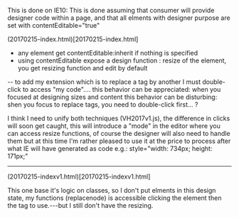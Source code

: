 This is done on IE10:
This is done assuming that consumer will provide designer code within a page, 
and that all elments with designer purpose are set with contentEditable="true"

(20170215-index.html)[20170215-index.html]

* any element get contentEditable:inherit if nothing is specified
* using contentEditable expose a design function : resize of the element, you get resizing function and edit by default

-- to add my extension which is to replace a tag by another I must double-click to access "my code"....
this behavior can be appreciated: when you focused at designing sizes and content
this behavior can be disturbing: shen you focus to replace tags, you need to double-click first... ?

I think I need to unify both techniques (VH2017v1.js), the difference in clicks will soon get caught, 
this will introduce a "mode" in the editor where you can access resize functions, of course the designer
will also need to handle them but at this time I'm rather pleased to use it at the price to process after what
IE will have generated as code e.g.: style="width: 734px; height: 171px;"

---------------------------------------------------------

(20170215-indexv1.html)[20170215-indexv1.html]

This one base it's logic on classes, so I don't put elments in this design state, my functions (replacenode) is accessible
clicking the element then the tag to use.---but I still don't have the resizing.


